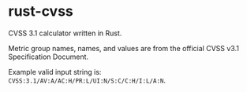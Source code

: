 # rust-cvss

CVSS 3.1 calculator written in Rust.

Metric group names, names, and values are from the official CVSS v3.1
Specification Document.

Example valid input string is: `CVSS:3.1/AV:A/AC:H/PR:L/UI:N/S:C/C:H/I:L/A:N`.
